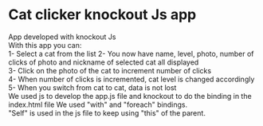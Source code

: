 Cat clicker knockout Js app
============================

App developed with knockout Js  
With this app you can:  
1- Select a cat from the list 
2- You now have name, level, photo, number of clicks of photo and nickname of selected cat all displayed   
3- Click on the photo of the cat to increment number of clicks  
4- When number of clicks is incremented, cat level is changed accordingly  
5- When you switch from cat to cat, data is not lost  
We used js to develop the app.js file and knockout to do the binding in the index.html file
We used "with" and "foreach" bindings.  
"Self" is used in the js file to keep using "this" of the parent.
